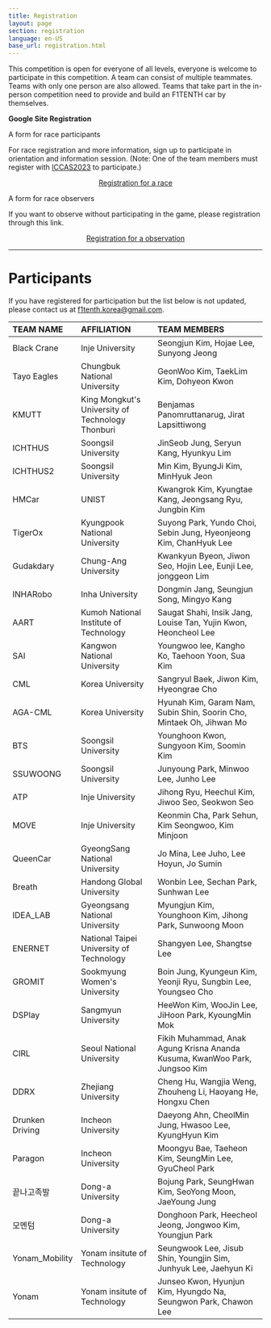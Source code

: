 ```yaml
---
title: Registration
layout: page
section: registration
language: en-US
base_url: registration.html
---
```


This competition is open for everyone of all levels, everyone is welcome to participate in this competition. A team can consist of multiple teammates. Teams with only one person are also allowed. Teams that take part in the in-person competition need to provide and build an F1TENTH car by themselves.


**Google Site Registration**

<!-- ***It will be open by April 30th*** -->

A form for race participants

For race registration and more information, sign up to participate in orientation and information session.
(Note: One of the team members must register with [ICCAS2023](https://2023.iccas.org/) to participate.)

<center class="actions">
	<a href="https://docs.google.com/forms/d/1ycNog7lz3oYiwzHIJfmzt0CW0E1GGCBMy1FUQ7ij1AI/viewform?edit_requested=true" class="button">Registration for a race</a>
</center>

A form for race observers

If you want to observe without participating in the game, please registration through this link.

<center class="actions">
	<a href="https://docs.google.com/forms/d/1A6zPXR0jw3rSxlnkt_N6jV9zW4JCAKfkoEUlPsglXUU/viewform?edit_requested=true" class="button">Registration for a observation</a>
</center>


---
<!-- <center class="actions">
	<a href="../participants.html" class="button">Participants</a>
</center> -->

# Participants

If you have registered for participation but the list below is not updated, please contact us at f1tenth.korea@gmail.com.

| TEAM NAME | AFFILIATION | TEAM MEMBERS |
|:---|:---|:---|
| Black Crane | Inje University | Seongjun Kim, Hojae Lee, Sunyong Jeong |
| Tayo Eagles | Chungbuk National University | GeonWoo Kim, TaekLim Kim, Dohyeon Kwon |
| KMUTT | King Mongkut's University of Technology Thonburi | Benjamas Panomruttanarug, Jirat Lapsittiwong |
| ICHTHUS | Soongsil University | JinSeob Jung, Seryun Kang, Hyunkyu Lim |
| ICHTHUS2 | Soongsil University | Min Kim, ByungJi Kim, MinHyuk Jeon |
| HMCar | UNIST | Kwangrok Kim, Kyungtae Kang, Jeongsang Ryu, Jungbin Kim |
| TigerOx | Kyungpook National University | Suyong Park, Yundo Choi, Sebin Jung, Hyeonjeong Kim, ChanHyuk Lee |
| Gudakdary | Chung-Ang University | Kwankyun Byeon, Jiwon Seo, Hojin Lee, Eunji Lee, jonggeon Lim |
| INHARobo | Inha University | Dongmin Jang, Seungjun Song, Mingyo Kang |
| AART | Kumoh National Institute of Technology | Saugat Shahi, Insik Jang, Louise Tan, Yujin Kwon, Heoncheol Lee |
| SAI | Kangwon National University | Youngwoo lee, Kangho Ko, Taehoon Yoon, Sua Kim |
| CML | Korea University | Sangryul Baek, Jiwon Kim, Hyeongrae Cho |
| AGA-CML | Korea University | Hyunah Kim, Garam Nam, Subin Shin, Soorin Cho, Mintaek Oh, Jihwan Mo |
| BTS | Soongsil University | Younghoon Kwon, Sungyoon Kim, Soomin Kim |
| SSUWOONG | Soongsil University | Junyoung Park, Minwoo Lee, Junho Lee |
| ATP | Inje University | Jihong Ryu, Heechul Kim, Jiwoo Seo, Seokwon Seo |
| MOVE | Inje University | Keonmin Cha, Park Sehun, Kim Seongwoo, Kim Minjoon |
| QueenCar | GyeongSang National University | Jo Mina, Lee Juho, Lee Hoyun, Jo Sumin |
| Breath | Handong Global University | Wonbin Lee, Sechan Park, Sunhwan Lee |
| IDEA_LAB | Gyeongsang National University | Myungjun Kim, Younghoon Kim, Jihong Park, Sunwoong Moon |
| ENERNET | National Taipei University of Technology  | Shangyen Lee, Shangtse Lee |
| GROMIT | Sookmyung Women's University  | Boin Jung, Kyungeun Kim, Yeonji Ryu, Sungbin Lee, Youngseo Cho |
| DSPlay | Sangmyun University | HeeWon Kim, WooJin Lee, JiHoon Park, KyoungMin Mok |
| CIRL | Seoul National University | Fikih Muhammad, Anak Agung Krisna Ananda Kusuma, KwanWoo Park, Jungsoo Kim|
| DDRX | Zhejiang University | Cheng Hu, Wangjia Weng, Zhouheng Li, Haoyang He, Hongxu Chen | 
| Drunken Driving | Incheon University | Daeyong Ahn, CheolMin Jung, Hwasoo Lee, KyungHyun Kim |
| Paragon | Incheon University | Moongyu Bae, Taeheon Kim, SeungMin Lee, GyuCheol Park | 
| 끝나고족발 | Dong-a University | Bojung Park, SeungHwan Kim, SeoYong Moon, JaeYoung Jung|
| 모멘텀 | Dong-a University | Donghoon Park, Heecheol Jeong, Jongwoo Kim, Youngjun Park |
| Yonam_Mobility | Yonam insitute of Technology | Seungwook Lee, Jisub Shin, Youngjin Sim, Junhyuk Lee, Jaehyun Ki |
| Yonam | Yonam insitute of Technology | Junseo Kwon, Hyunjun Kim, Hyungdo Na, Seungwon Park, Chawon Lee | 
